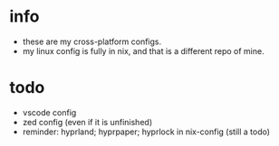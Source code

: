 # info
- these are my cross-platform configs.
- my linux config is fully in nix, and that is a different repo of mine.
# todo
- vscode config
- zed config (even if it is unfinished)
- reminder: hyprland; hyprpaper; hyprlock in nix-config (still a todo)
